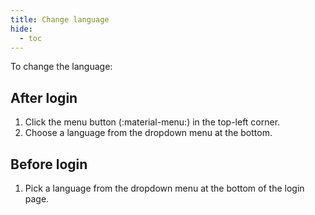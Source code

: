 ```yaml
---
title: Change language
hide:
  - toc
---
```


To change the language:

## After login

1. Click the menu button (:material-menu:) in the top-left corner.
2. Choose a language from the dropdown menu at the bottom.

## Before login

1. Pick a language from the dropdown menu at the bottom of the login page.
